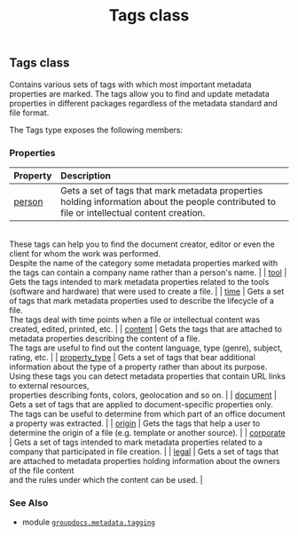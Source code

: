 ﻿---
title: Tags class
second_title: GroupDocs.Metadata for Python via .NET API References
description: 
type: docs
url: /python-net/groupdocs.metadata.tagging/tags/
is_root: false
weight: 100
---

## Tags class

Contains various sets of tags with which most important metadata properties are marked.
The tags allow you to find and update metadata properties in different packages regardless of the metadata standard and file format.



The Tags type exposes the following members:

### Properties
| Property | Description |
| :- | :- |
| [person](/metadata/python-net/groupdocs.metadata.tagging/tags/person) | Gets a set of tags that mark metadata properties holding information about the people contributed to file or intellectual content creation. <br/>These tags can help you to find the document creator, editor or even the client for whom the work was performed. <br/>Despite the name of the category some metadata properties marked with the tags can contain a company name rather than a person's name. |
| [tool](/metadata/python-net/groupdocs.metadata.tagging/tags/tool) | Gets the tags intended to mark metadata properties related to the tools (software and hardware) that were used to create a file. |
| [time](/metadata/python-net/groupdocs.metadata.tagging/tags/time) | Gets a set of tags that mark metadata properties used to describe the lifecycle of a file. <br/>The tags deal with time points when a file or intellectual content was created, edited, printed, etc. |
| [content](/metadata/python-net/groupdocs.metadata.tagging/tags/content) | Gets the tags that are attached to metadata properties describing the content of a file. <br/>The tags are useful to find out the content language, type (genre), subject, rating, etc. |
| [property_type](/metadata/python-net/groupdocs.metadata.tagging/tags/property_type) | Gets a set of tags that bear additional information about the type of a property rather than about its purpose.<br/>Using these tags you can detect metadata properties that contain URL links to external resources, <br/>properties describing fonts, colors, geolocation and so on. |
| [document](/metadata/python-net/groupdocs.metadata.tagging/tags/document) | Gets a set of tags that are applied to document-specific properties only. <br/>The tags can be useful to determine from which part of an office document a property was extracted. |
| [origin](/metadata/python-net/groupdocs.metadata.tagging/tags/origin) | Gets the tags that help a user to determine the origin of a file (e.g. template or another source). |
| [corporate](/metadata/python-net/groupdocs.metadata.tagging/tags/corporate) | Gets a set of tags intended to mark metadata properties related to a company that participated in file creation. |
| [legal](/metadata/python-net/groupdocs.metadata.tagging/tags/legal) | Gets a set of tags that are attached to metadata properties holding information about the owners of the file content <br/>and the rules under which the content can be used. |



### See Also
* module [`groupdocs.metadata.tagging`](..)
